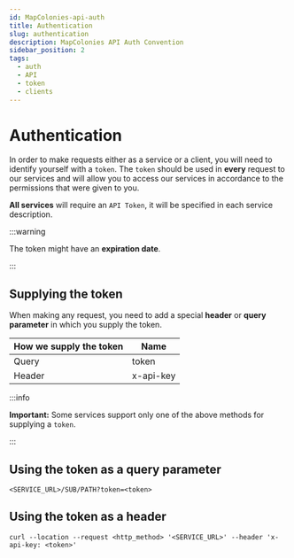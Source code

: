 ```yaml
---
id: MapColonies-api-auth
title: Authentication
slug: authentication
description: MapColonies API Auth Convention
sidebar_position: 2
tags:
  - auth
  - API
  - token
  - clients
---
```


# Authentication

In order to make requests either as a service or a client, you will need to identify yourself with a `token`.
The `token` should be used in **every** request to our services and will allow you to access our services in accordance to the permissions that were given to you.<br/>

**All services** will require an `API Token`, it will be specified in each service description.

:::warning

The token might have an **expiration date**.

:::

## Supplying the token

When making any request, you need to add a special **header** or **query parameter** in which you supply the token.

| **How we supply the token** | **Name** |
| ----------- | ----------- |
| Query | token |
| Header | x-api-key |

:::info

**Important:** Some services support only one of the above methods for supplying a `token`.

:::

## Using the token as a query parameter

```
<SERVICE_URL>/SUB/PATH?token=<token>
```

## Using the token as a header

```curl
curl --location --request <http_method> '<SERVICE_URL>' --header 'x-api-key: <token>'
```
